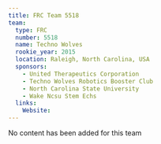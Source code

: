 ```yaml
---
title: FRC Team 5518
team:
  type: FRC
  number: 5518
  name: Techno Wolves
  rookie_year: 2015
  location: Raleigh, North Carolina, USA
  sponsors:
    - United Therapeutics Corporation
    - Techno Wolves Robotics Booster Club
    - North Carolina State University
    - Wake Ncsu Stem Echs
  links:
    Website: 
---
```

No content has been added for this team